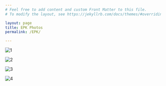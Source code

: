 ```yaml
---
# Feel free to add content and custom Front Matter to this file.
# To modify the layout, see https://jekyllrb.com/docs/themes/#overriding-theme-defaults

layout: page
title: EPK Photos
permalink: /EPK/

---
```




![1](https://lh3.googleusercontent.com/pw/AP1GczOcX3WbnCG28jrO5f4UOA7om4yWW5YGe0Q6dWPlpE5xLdOx-UQjQdcV2qyHsc4Zq7bupgbHcsKXg2SutCmqP4CqqSCTCwU3oendvI6Xvh7Wf1ORBpcG4yubWT_17RnwzMXg0wWOKL21yrnM5S8hnWQs=w1032-h1548-s-no-gm?authuser=0)

![2](https://lh3.googleusercontent.com/pw/AP1GczOXQ6v8yA4nXGdW1oSw_74W6FI6pIOs5n9GJaaSdEu2zd5slS2MJv-OzcL2gmuJBsmTQA8VTPh5Ax1ttUKLLXzyQHrP3A-r9nqYoGU83Ig7SBXrsYnaGVBx_KZMwc7Q6oxXGVNnnLiUcMVnUR0iKczp=w1032-h1548-s-no-gm?authuser=0)

![3](https://lh3.googleusercontent.com/pw/AP1GczP1qkEN9OmMA1YatlRqem1-VtQJE9D4ZfQwludUAIF14BovPDc0sT3Qiz5zfGegGKhmamDy9BvkuSr_j-GHDy-TwhSXPZG4bcmDQ2yl3dTYtY4O69Hospb9eROrV9nyDkkw9exGQDx6COtI1C7M2w6q=w2147-h1208-s-no-gm?authuser=0)

![4](https://lh3.googleusercontent.com/pw/AP1GczPkTXJvs4NnRgq_JFl62CCpCqI95gc2lMZ_IiFdj9mJrRNPO53UrD1LMq_zoRMq5GPQXoM1cRkcNdUr8HSGkiRpXvrEkZ59hVbaUlQRiVLWm0zFdZHH2lXel01-Te-qbGVdFJY-7vD1h7alfSDM5eN4=w1234-h823-s-no-gm?authuser=0)